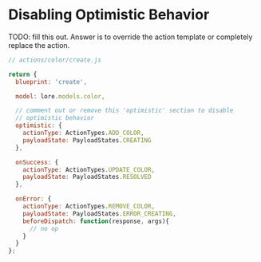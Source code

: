 # Disabling Optimistic Behavior

TODO: fill this out. Answer is to override the action template or completely replace the action.

```js
// actions/color/create.js

return {
  blueprint: 'create',

  model: lore.models.color,

  // comment out or remove this 'optimistic' section to disable 
  // optimistic behavior 
  optimistic: {
    actionType: ActionTypes.ADD_COLOR,
    payloadState: PayloadStates.CREATING
  },

  onSuccess: {
    actionType: ActionTypes.UPDATE_COLOR,
    payloadState: PayloadStates.RESOLVED
  },

  onError: {
    actionType: ActionTypes.REMOVE_COLOR,
    payloadState: PayloadStates.ERROR_CREATING,
    beforeDispatch: function(response, args){
      // no op
    }
  }
};
```
